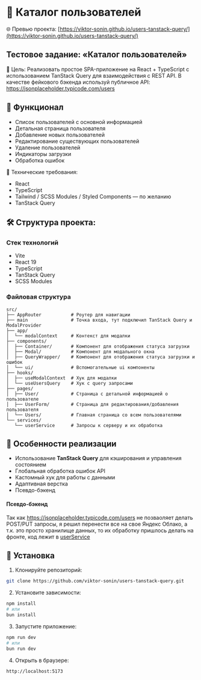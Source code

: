 # 📝 Каталог пользователей

🌐 Превью проекта: [https://viktor-sonin.github.io/users-tanstack-query/](https://viktor-sonin.github.io/users-tanstack-query/)

## Тестовое задание: «Каталог пользователей»

🎯 Цель:
Реализовать простое SPA-приложение на React + TypeScript с использованием TanStack Query для взаимодействия с REST API.
В качестве фейкового бэкенда используй публичное API: https://jsonplaceholder.typicode.com/users

## 🧾 Функционал

- Список пользователей с основной информацией
- Детальная страница пользователя
- Добавление новых пользователей
- Редактирование существующих пользователей
- Удаление пользователей
- Индикаторы загрузки
- Обработка ошибок

🧾 Технические требования:

- React
- TypeScript
- Tailwind / SCSS Modules / Styled Components — по желанию
- TanStack Query

## 🛠 Структура проекта:

### Стек технологий

- Vite
- React 19
- TypeScript
- TanStack Query
- SCSS Modules

### Файловая структура

```tsx
src/
├── AppRouter           # Роутер для навигации
├── main                # Точка входа, тут подключил TanStack Query и ModalProvider
├── app/
│  └── modalContext     # Контекст для модалки
├── components/
│  ├── Container/       # Компонент для отображения статуса загрузки
│  ├── Modal/           # Компонент для модального окна
│  ├── QueryWrapper/    # Компонент для отображения статуса загрузки и ошибок
│  └── ui/              # Вспомогательные ui компоненты
├── hooks/
│  ├── useModalContext  # Хук для модалки
│  └── useUsersQuery    # Хук с query запросами
├── pages/
│  ├── User/            # Страница с детальной информацией о пользователе
│  ├── UserForm/        # Страница для редактирования/добавления пользователя
│  └── Users/           # Главная страница со всем пользователями
└── services/
   └── userService      # Запросы к серверу и их обработка
```

## 🔧 Особенности реализации

- Использование **TanStack Query** для кэширования и управления состоянием
- Глобальная обработка ошибок API
- Кастомный хук для работы с данными
- Адаптивная верстка
- Псевдо-бэкенд

#### Псевдо-бэкенд

Так как https://jsonplaceholder.typicode.com/users не позваоляет делать POST/PUT запросы, я решил перенести все на свое Яндекс Облако, а т.к. это просто хранилище данных, то их обработку пришлось делать на фронте, код лежит в [userService](https://github.com/viktor-sonin/users-tanstack-query/blob/master/src/services/userService.ts)

## 🚀 Установка

1. Клонируйте репозиторий:

```bash
git clone https://github.com/viktor-sonin/users-tanstack-query.git
```

2. Установите зависимости:

```bash
npm install
# или
bun install
```

3. Запустите приложение:

```bash
npm run dev
# или
bun run dev
```

4. Открыть в браузере:

```
http://localhost:5173
```
